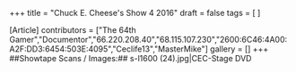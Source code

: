 +++
title = "Chuck E. Cheese's Show 4 2016"
draft = false
tags = [ ]

[Article]
contributors = ["The 64th Gamer","Documentor","66.220.208.40","68.115.107.230","2600:6C46:4A00:A2F:DD3:6454:503E:4095","Ceclife13","MasterMike"]
gallery = []
+++
##Showtape Scans / Images:##
<gallery>
s-l1600 (24).jpg|CEC-Stage DVD
</gallery>